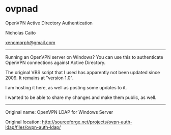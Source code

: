 ovpnad
======

OpenVPN Active Directory Authentication

Nicholas Caito

xenomorph@gmail.com

----------

Running an OpenVPN server on Windows? You can use this to authenticate OpenVPN connections against Active Directory.

The original VBS script that I used has apparently not been updated since 2009. It remains at "version 1.0". 

I am hosting it here, as well as posting some updates to it. 

I wanted to be able to share my changes and make them public, as well.

----------

Original name:
OpenVPN LDAP for Windows Server

Original location:
http://sourceforge.net/projects/ovpn-auth-ldap/files/ovpn-auth-ldap/

